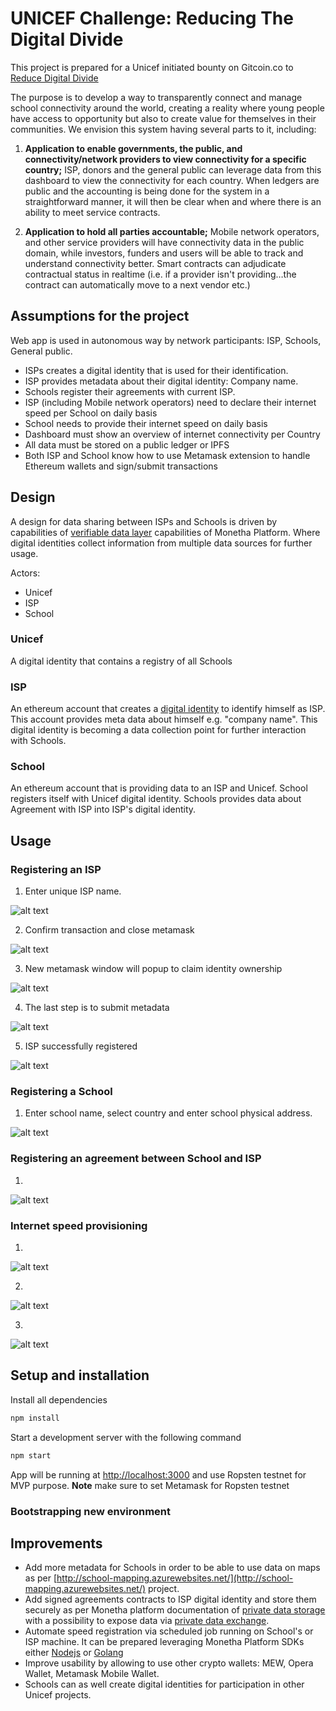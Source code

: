 # UNICEF Challenge: Reducing The Digital Divide

This project is prepared for a Unicef initiated bounty on Gitcoin.co to [Reduce Digital Divide](https://gitcoin.co/issue/gitcoinco/skunkworks/127/3308)

The purpose is to develop a way to transparently connect and manage school connectivity around the world, creating a reality where young people have access to opportunity but also to create value for themselves in their communities. We envision this system having several parts to it, including:

1. **Application to enable governments, the public, and connectivity/network providers to view connectivity for a specific country;** ISP, donors and the general public can leverage data from this dashboard to view the connectivity for each country. When ledgers are public and the accounting is being done for the system in a straightforward manner, it will then be clear when and where there is an ability to meet service contracts.

2. **Application to hold all parties accountable;** Mobile network operators, and other service providers will have connectivity data in the public domain, while investors, funders and users will be able to track and understand connectivity better. Smart contracts can adjudicate contractual status in realtime (i.e. if a provider isn't providing…the contract can automatically move to a next vendor etc.)

## Assumptions for the project

Web app is used in autonomous way by network participants: ISP, Schools, General public.

- ISPs creates a digital identity that is used for their identification.
- ISP provides metadata about their digital identity: Company name.
- Schools register their agreements with current ISP.
- ISP (including Mobile network operators) need to declare their internet speed per School on daily basis
- School needs to provide their internet speed on daily basis
- Dashboard must show an overview of internet connectivity per Country
- All data must be stored on a public ledger or IPFS
- Both ISP and School know how to use Metamask extension to handle Ethereum wallets and sign/submit transactions

## Design

A design for data sharing between ISPs and Schools is driven by capabilities of [verifiable data layer]() capabilities of Monetha Platform. Where digital identities collect information from multiple data sources for further usage.

Actors:

- Unicef
- ISP
- School

### Unicef

A digital identity that contains a registry of all Schools

### ISP

An ethereum account that creates a [digital identity](https://github.com/monetha/reputation-contracts#passport) to identify himself as ISP. This account provides meta data about himself e.g. "company name". This digital identity is becoming a data collection point for further interaction with Schools.

### School

An ethereum account that is providing data to an ISP and Unicef. School registers itself with Unicef digital identity. Schools provides data about Agreement with ISP into ISP's digital identity.

## Usage

### Registering an ISP

1. Enter unique ISP name.

![alt text](https://raw.githubusercontent.com/monetha/unicef-challenge-reducing-digital-divide/master/img/isp_1.jpg)

2. Confirm transaction and close metamask

![alt text](https://raw.githubusercontent.com/monetha/unicef-challenge-reducing-digital-divide/master/img/isp_2.jpg)

3. New metamask window will popup to claim identity ownership

![alt text](https://raw.githubusercontent.com/monetha/unicef-challenge-reducing-digital-divide/master/img/isp_3.jpg)

4. The last step is to submit metadata

![alt text](https://raw.githubusercontent.com/monetha/unicef-challenge-reducing-digital-divide/master/img/isp_4.jpg)

5. ISP successfully registered

![alt text](https://raw.githubusercontent.com/monetha/unicef-challenge-reducing-digital-divide/master/img/isp_5.jpg)

### Registering a School

1. Enter school name, select country and enter school physical address.

![alt text](https://raw.githubusercontent.com/monetha/unicef-challenge-reducing-digital-divide/master/img/school_1.jpg)

### Registering an agreement between School and ISP

1. 

![alt text](https://raw.githubusercontent.com/monetha/unicef-challenge-reducing-digital-divide/master/img/agreement_1.jpg)

### Internet speed provisioning

1. 

![alt text](https://raw.githubusercontent.com/monetha/unicef-challenge-reducing-digital-divide/master/img/report_speed_1.jpg)

2. 

![alt text](https://raw.githubusercontent.com/monetha/unicef-challenge-reducing-digital-divide/master/img/report_speed_2.jpg)

3. 

![alt text](https://raw.githubusercontent.com/monetha/unicef-challenge-reducing-digital-divide/master/img/report_speed_3.jpg)


## Setup and installation

Install all dependencies

```sh
npm install
```

Start a development server with the following command

```sh
npm start
```

App will be running at [http://localhost:3000](http://localhost:3000) and use Ropsten testnet for MVP purpose. **Note** make sure to set Metamask for Ropsten testnet

### Bootstrapping new environment

## Improvements

- Add more metadata for Schools in order to be able to use data on maps as per [http://school-mapping.azurewebsites.net/](http://school-mapping.azurewebsites.net/) project.
- Add signed agreements contracts to ISP digital identity and store them securely as per Monetha platform documentation of [private data storage](https://github.com/monetha/js-verifiable-data#Private-data) with a possibility to expose data via [private data exchange](https://github.com/monetha/js-verifiable-data#Private-data-exchange).
- Automate speed registration via scheduled job running on School's or ISP machine. It can be prepared leveraging Monetha Platform SDKs either [Nodejs](github.com/monetha/js-verifiable-data) or [Golang](https://github.com/monetha/go-verifiable-data)
- Improve usability by allowing to use other crypto wallets: MEW, Opera Wallet, Metamask Mobile Wallet.
- Schools can as well create digital identities for participation in other Unicef projects.
